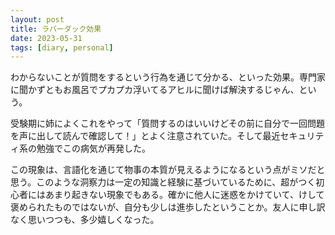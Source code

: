 ```yaml
---
layout: post
title: ラバーダック効果
date: 2023-05-31
tags: [diary, personal]
---
```

わからないことが質問をするという行為を通じて分かる、といった効果。専門家に聞かずともお風呂でプカプカ浮いてるアヒルに聞けば解決するじゃん、という。

受験期に姉によくこれをやって「質問するのはいいけどその前に自分で一回問題を声に出して読んで確認して！」とよく注意されていた。そして最近セキュリティ系の勉強でこの病気が再発した。

この現象は、言語化を通じて物事の本質が見えるようになるという点がミソだと思う。このような洞察力は一定の知識と経験に基づいているために、超がつく初心者にはあまり起きない現象でもある。確かに他人に迷惑をかけていて、けして褒められたものではないが、自分も少しは進歩したということか。友人に申し訳なく思いつつも、多少嬉しくなった。
